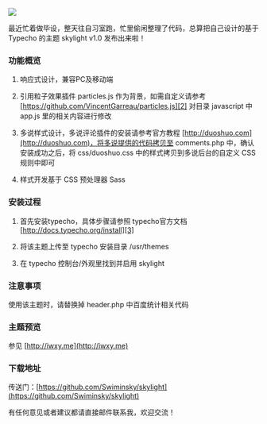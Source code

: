 ![][1]

最近忙着做毕设，整天往自习室跑，忙里偷闲整理了代码，总算把自己设计的基于 Typecho 的主题 skylight v1.0 发布出来啦！

### 功能概览
 1. 响应式设计，兼容PC及移动端

 2. 引用粒子效果插件 particles.js 作为背景，如需自定义请参考 [https://github.com/VincentGarreau/particles.js][2] 对目录 javascript 中 app.js 里的相关内容进行修改

 3. 多说样式设计，多说评论插件的安装请参考官方教程 [http://duoshuo.com](http://duoshuo.com)，将多说提供的代码拷贝至 comments.php 中，确认安装成功之后，将 css/duoshuo.css 中的样式拷贝到多说后台的自定义 CSS 规则中即可

 4. 样式开发基于 CSS 预处理器 Sass

### 安装过程
1. 首先安装typecho，具体步骤请参照 typecho官方文档 [http://docs.typecho.org/install][3]

2. 将该主题上传至 typecho 安装目录 /usr/themes
 
3. 在 typecho 控制台/外观里找到并启用 skylight

### 注意事项

使用该主题时，请替换掉 header.php 中百度统计相关代码

### 主题预览
参见 [http://iwxy.me](http://iwxy.me)

### 下载地址
传送门：[https://github.com/Swiminsky/skylight](https://github.com/Swiminsky/skylight)

有任何意见或者建议都请直接邮件联系我，欢迎交流！





  [1]: http://iwxy.me/usr/uploads/2016/01/660403343.png  
  [2]: https://github.com/VincentGarreau/particles.js
  [3]: http://docs.typecho.org/install